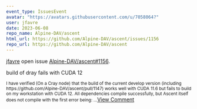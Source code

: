 ```yaml
---
event_type: IssuesEvent
avatar: "https://avatars.githubusercontent.com/u/7058064?"
user: jfavre
date: 2023-06-08
repo_name: Alpine-DAV/ascent
html_url: https://github.com/Alpine-DAV/ascent/issues/1156
repo_url: https://github.com/Alpine-DAV/ascent
---
```


<a href='https://github.com/jfavre' target='_blank'>jfavre</a> open issue <a href='https://github.com/Alpine-DAV/ascent/issues/1156' target='_blank'>Alpine-DAV/ascent#1156</a>.

<p>build of dray fails with CUDA 12</p><small>I have verified (On a Cray node) that the build of the current develop version (including https://github.com/Alpine-DAV/ascent/pull/1147) works well with CUDA 11.6 but fails to build on my workstation with CUDA 12. All dependencies compile successfully, but Ascent itself does not compile with the first error being:...</small><a href='https://github.com/Alpine-DAV/ascent/issues/1156' target='_blank'>View Comment</a>